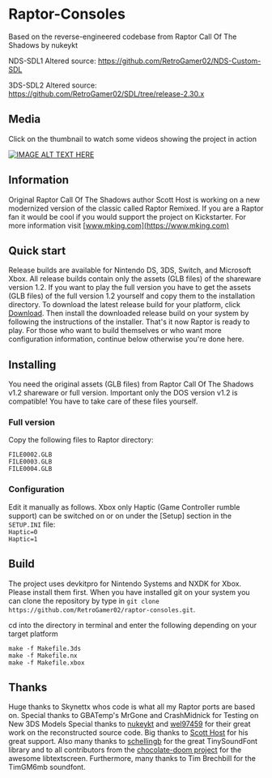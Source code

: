 # Raptor-Consoles
Based on the reverse-engineered codebase from Raptor Call Of The Shadows by nukeykt

NDS-SDL1 Altered source: https://github.com/RetroGamer02/NDS-Custom-SDL

3DS-SDL2 Altered source: https://github.com/RetroGamer02/SDL/tree/release-2.30.x

## Media
Click on the thumbnail to watch some videos showing the project in action  

[![IMAGE ALT TEXT HERE](https://i.ytimg.com/an_webp/CS-gATuFA5s/mqdefault_6s.webp?du=3000&sqp=CMfZ2K8G&rs=AOn4CLBtE9s6QivB5B0xLZonVJ4IqZB10Q)](https://www.youtube.com/channel/UCYgpHKf7CRhP-SAtQnWR0OQ)
## Information
Original Raptor Call Of The Shadows author Scott Host is working on a new modernized version of the classic called Raptor Remixed. If you are a Raptor fan it would be cool if you would support the project on Kickstarter. For more information visit [www.mking.com](https://www.mking.com)

## Quick start
Release builds are available for Nintendo DS, 3DS, Switch, and Microsoft Xbox.
All release builds contain only the assets (GLB files) of the shareware version 1.2.
If you want to play the full version you have to get the assets (GLB files) of the full version 1.2 yourself and copy them to the installation directory.
To download the latest release build for your platform, click [Download](https://github.com/RetroGamer02/raptor-consoles/releases).
Then install the downloaded release build on your system by following the instructions of the installer.
That's it now Raptor is ready to play.
For those who want to build themselves or who want more configuration information, continue below otherwise you're done here.

## Installing
You need the original assets (GLB files) from Raptor Call Of The Shadows v1.2 shareware or full version.
Important only the DOS version v1.2 is compatible!
You have to take care of these files yourself.

### Full version
Copy the following files to Raptor directory:  
   ``` 
   FILE0002.GLB  
   FILE0003.GLB  
   FILE0004.GLB  
   ```

### Configuration
Edit it manually as follows.
Xbox only Haptic (Game Controller rumble support) can be switched on or on under the [Setup] section in the `SETUP.INI` file:  
`Haptic=0`  
`Haptic=1`  

## Build
The project uses devkitpro for Nintendo Systems and NXDK for Xbox. Please install them first.
When you have installed git on your system you can clone the repository by type in `git clone https://github.com/RetroGamer02/raptor-consoles.git`.

cd into the directory in terminal and enter the following depending on your target platform

```
make -f Makefile.3ds
make -f Makefile.nx
make -f Makefile.xbox
```

## Thanks
Huge thanks to Skynettx whos code is what all my Raptor ports are based on.
Special thanks to GBATemp's MrGone and CrashMidnick for Testing on New 3DS Models
Special thanks to [nukeykt](https://github.com/nukeykt) and [wel97459](https://github.com/wel97459) for their great work on the reconstructed source code.
Big thanks to [Scott Host](https://www.mking.com) for his great support.
Also many thanks to [schellingb](https://github.com/schellingb) for the great TinySoundFont library and to all contributors from the
[chocolate-doom project](https://github.com/chocolate-doom) for the awesome libtextscreen. Furthermore, many thanks to Tim Brechbill for the TimGM6mb
soundfont.


 




